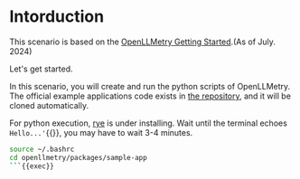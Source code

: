 # Intorduction

This scenario is based on the [OpenLLMetry Getting Started](https://github.com/traceloop/openllmetry?tab=readme-ov-file#-getting-started).(As of July. 2024)

Let's get started.

In this scenario, you will create and run the python scripts of OpenLLMetry.
The official example applications code exists in [the repository](https://github.com/traceloop/openllmetry/tree/main/packages/sample-app), and it will be cloned automatically.

For python execution, [rye](https://rye.astral.sh/) is under installing.
Wait until the terminal echoes `Hello...'`{{}}, you may have to wait 3-4 minutes.

```bash
source ~/.bashrc
cd openllmetry/packages/sample-app
```{{exec}}

